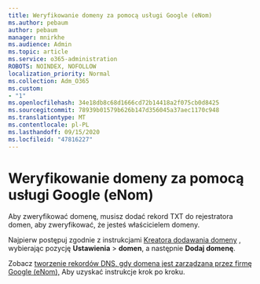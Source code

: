 ```yaml
---
title: Weryfikowanie domeny za pomocą usługi Google (eNom)
ms.author: pebaum
author: pebaum
manager: mnirkhe
ms.audience: Admin
ms.topic: article
ms.service: o365-administration
ROBOTS: NOINDEX, NOFOLLOW
localization_priority: Normal
ms.collection: Adm_O365
ms.custom:
- "1"
ms.openlocfilehash: 34e18db8c68d1666cd72b14418a2f075cb0d8425
ms.sourcegitcommit: 78939b01579b626b147d356045a37aec1170c948
ms.translationtype: MT
ms.contentlocale: pl-PL
ms.lasthandoff: 09/15/2020
ms.locfileid: "47816227"
---
```

# <a name="verify-your-domain-with-google-enom"></a>Weryfikowanie domeny za pomocą usługi Google (eNom)

Aby zweryfikować domenę, musisz dodać rekord TXT do rejestratora domen, aby zweryfikować, że jesteś właścicielem domeny. 

Najpierw postępuj zgodnie z instrukcjami [Kreatora dodawania domeny](https://admin.microsoft.com/Adminportal#/Domains) , wybierając pozycję **Ustawienia** \> **domen**, a następnie **Dodaj domenę**.
  
Zobacz [tworzenie rekordów DNS, gdy domena jest zarządzana przez firmę Google (eNom),](https://docs.microsoft.com/microsoft-365/admin/dns/create-dns-records-for-domain-managed-by-google-enom) Aby uzyskać instrukcje krok po kroku.